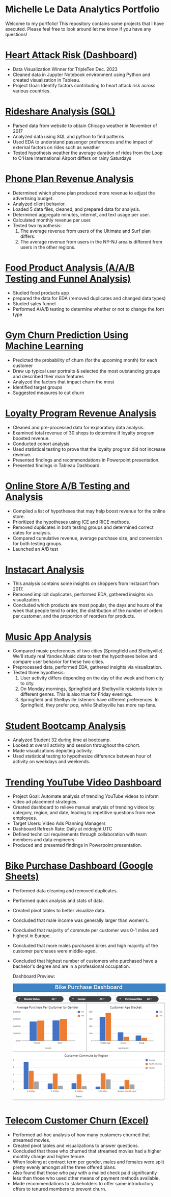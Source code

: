 
# Michelle Le Data Analytics Portfolio
Welcome to my portfolio! This repository contains some projects that I have executed. Please feel free to look around let me know if you have any questions!

# [Heart Attack Risk (Dashboard)](https://github.com/L-michelle/Projects/tree/main/Heart%20Attack%20Risk%20(Dashboard))
* Data Visualization Winner for TripleTen Dec. 2023
* Cleaned data in Jupyter Notebook environment using Python and created visualization in Tableau.
* Project Goal: Identify factors contributing to heart attack risk across various countries.

# [Rideshare Analysis (SQL)](https://github.com/L-michelle/Projects/tree/main/Rideshare%20Analysis%20(SQL))
* Parsed data from website to obtain Chicago weather in November of 2017
* Analyzed data using SQL and python to find patterns 
* Used EDA to understand passenger preferences and the impact of external factors on rides such as weather
* Tested hypothesis weather the average duration of rides from the Loop to O'Hare International Airport differs on rainy Saturdays

# [Phone Plan Revenue Analysis](https://github.com/L-michelle/Projects-/tree/main/Phone%20Analysis)
* Determined which phone plan produced more revenue to adjust the advertising budget.
* Analyzed client behavior.
* Loaded 5 data files, cleaned, and prepared data for analysis.
* Determined aggregate minutes, internet, and text usage per user. 
* Calculated monthly revenue per user. 
* Tested two hypothesis:
    1. The average revenue from users of the Ultimate and Surf plan differs.
    2. The average revenue from users in the NY-NJ area is different from users in the other regions.

# [Food Product Analysis (A/A/B Testing and Funnel Analysis)](https://github.com/L-michelle/Projects/tree/main/Food%20Product%20Analysis)
* Studied food products app 
* prepared the data for EDA (removed duplicates and changed data types)
* Studied sales funnel
* Performed A/A/B testing to determine whether or not to change the font type

# [Gym Churn Prediction Using Machine Learning](https://github.com/L-michelle/Projects/tree/main/Gym%20Churn%20Prediction)
* Predicted the probability of churn (for the upcoming month) for each customer
* Drew up typical user portraits & selected the most outstanding groups and described their main features
* Analyzed the factors that impact churn the most
* Identified target groups
* Suggested measures to cut churn

# [Loyalty Program Revenue Analysis](https://github.com/L-michelle/Projects/blob/main/Loyalty%20Program%20Analysis/readme.md)
* Cleaned and pre-processed data for exploratory data analysis.
* Examined total revenue of 30 shops to determine if loyalty program boosted revenue.
* Conducted cohort analysis.
* Used statistical testing to prove that the loyalty program did not increase revenue.
* Presented findings and recommendations in Powerpoint presentation.
* Presented findings in Tableau Dashboard. 

# [Online Store A/B Testing and Analysis](https://github.com/L-michelle/Projects-/tree/main/Online%20Store%20Analysis)
* Compiled a list of hypotheses that may help boost revenue for the online store.
* Prioritized the hypotheses using ICE and RICE methods. 
* Removed duplicates in both testing groups and determined correct dates for analysis.
* Compared cumulative revenue, average purchase size, and conversion for both testing groups. 
* Launched an A/B test 

# [Instacart Analysis](https://github.com/L-michelle/Projects/tree/main/Instacart)
* This analysis contains some insights on shoppers from Instacart from 2017. 
* Removed implicit duplicates, performed EDA, gathered insights via visualization. 
* Concluded which products are most popular, the days and hours of the week that people tend to order, the distribution of the number of orders per customer, and the proportion of reorders for products.

# [Music App Analysis](https://github.com/L-michelle/Projects-/tree/main/Music)
* Compared music preferences of two cities (Springfield and Shelbyville). We'll study real Yandex.Music data to test the hypotheses below and compare user behavior for these two cities.
* Preprocessed data, performed EDA, gathered insights via visualization.
* Tested three hypothesis:
    1. User activity differs depending on the day of the week and from city to city.
    2. On Monday mornings, Springfield and Shelbyville residents listen to different genres. This is also true for Friday evenings.
    3. Springfield and Shelbyville listeners have different preferences. In Springfield, they prefer pop, while Shelbyville has more rap fans.

# [Student Bootcamp Analysis](https://github.com/L-michelle/Projects/tree/main/Student%20Bootcamp%20Analysis)
* Analyzed Student 32 during time at bootcamp. 
* Looked at overall activity and session throughout the cohort. 
* Made visualizations depicting activity.  
* Used statistical testing to hypothesize difference between hour of activity on weekdays and weekends.

# [Trending YouTube Video Dashboard](https://github.com/L-michelle/Projects-/tree/main/Trending%20YouTube%20Videos%20Dashboard)
* Project Goal: Automate analysis of trending YouTube videos to inform video ad placement strategies.
* Created dashboard to relieve manual analysis of trending videos by category, region, and date, leading to repetitive questions from new employees.
* Target Users: Video Ads Planning Managers
* Dashboard Refresh Rate: Daily at midnight UTC
* Defined technical requirements through collaboration with team members and data engineers.
* Produced and presented findings in Powerpoint presentation.

# [Bike Purchase Dashboard (Google Sheets)](https://github.com/L-michelle/Projects/tree/main/Bike%20Purchase%20Dashboard%20(Google%20Sheets))
* Performed data cleaning and removed duplicates. 
* Performed quick analysis and stats of data.
* Created pivot tables to better visualize data.
* Concluded that male income was generally larger than women's.
* Concluded that majority of commute per customer was 0-1 miles and highest in Europe.
* Concluded that more males purchased bikes and high majority of the customer purchases were middle-aged.
* Concluded that highest number of customers who purchased have a bachelor's degree and are in a professional occupation.

  Dashboard Preview:
  
  ![Dashboard](https://github.com/L-michelle/Projects/blob/main/Bike%20Purchase%20Dashboard%20(Google%20Sheets)/Dashboard.png)

# [Telecom Customer Churn (Excel)](https://github.com/L-michelle/Projects/tree/main/Telecom%20Customer%20Churn)
* Performed ad-hoc analysis of how many customers churned that streamed movies.
* Created pivot tables and visualizations to answer questions.
* Concluded that those who churned that streamed movies had a higher monthly charge and higher tenure.
* When looking at contract term per gender, males and females were split pretty evenly amongst all the three offered plans.
* Also found that those who pay with a mailed check paid significantly less than those who used other means of payment methods available. 
* Made recommendations to stakeholders to offer same introductory offers to tenured members to prevent churn.
  

